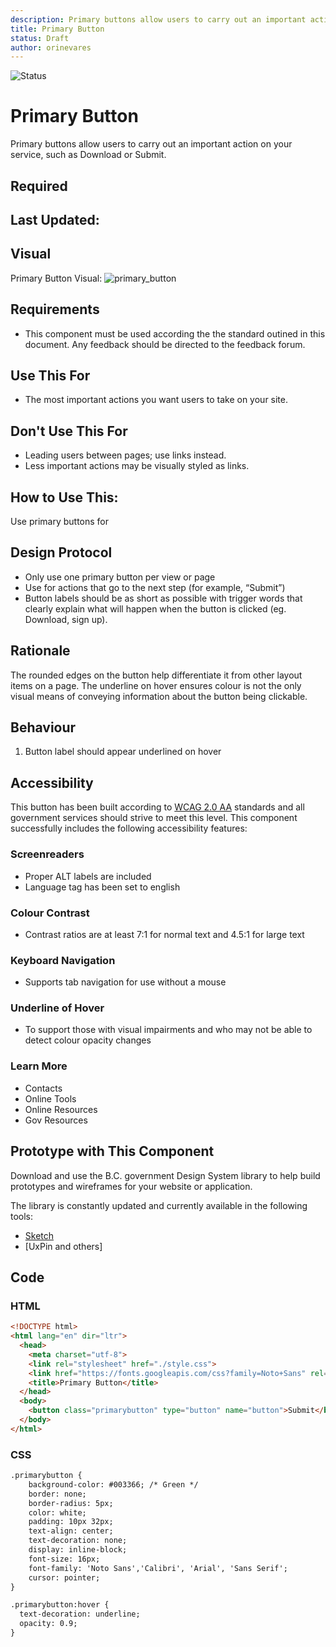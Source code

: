```yaml
---
description: Primary buttons allow users to carry out an important action.
title: Primary Button
status: Draft
author: orinevares
---
```


![Status](https://img.shields.io/badge/Component-Draft-orange.svg)

# Primary Button
Primary buttons allow users to carry out an important action on your service, such as Download or Submit.

## Required

## Last Updated:

## Visual
  Primary Button Visual:
![primary_button](https://github.com/bcgov/design-system/blob/master/components/primary_button/images/primary_button.png?raw=true)

## Requirements
* This component must be used according the the standard outined in this document. Any feedback should be directed to the feedback forum.

## Use This For
* The most important actions you want users to take on your site.

## Don't Use This For
*	Leading users between pages; use links instead.
*	Less important actions may be visually styled as links.

## How to Use This:
Use primary buttons for 

## Design Protocol
*	Only use one primary button per view or page
*	Use for actions that go to the next step (for example, “Submit”)
*	Button labels should be as short as possible with trigger words that clearly explain what will happen when the button is clicked (eg. Download, sign up).

## Rationale
The rounded edges on the button help differentiate it from other layout items on a page. The underline on hover ensures colour is not the only visual means of conveying information about the button being clickable.

## Behaviour
1.	Button label should appear underlined on hover

## Accessibility
This button has been built according to [WCAG 2.0 AA](https://www.w3.org/TR/WCAG20/) standards and all government services should strive to meet this level.  This component successfully includes the following accessibility features:

### Screenreaders
* Proper ALT labels are included
* Language tag has been set to english

### Colour Contrast
* Contrast ratios are at least 7:1 for normal text and 4.5:1 for large text

### Keyboard Navigation
* Supports tab navigation for use without a mouse

### Underline of Hover
* To support those with visual impairments and who may not be able to detect colour opacity changes

### Learn More
* Contacts
* Online Tools
* Online Resources
* Gov Resources

## Prototype with This Component
Download and use the B.C. government Design System library to help build prototypes and wireframes for your website or application.

The library is constantly updated and currently available in the following tools:

*	[Sketch](https://sketch.cloud/s/Q0bkG)
* [UxPin and others]

## Code
### HTML
```HTML
<!DOCTYPE html>
<html lang="en" dir="ltr">
  <head>
    <meta charset="utf-8">
    <link rel="stylesheet" href="./style.css">
    <link href="https://fonts.googleapis.com/css?family=Noto+Sans" rel="stylesheet">
    <title>Primary Button</title>
  </head>
  <body>
    <button class="primarybutton" type="button" name="button">Submit</button>
  </body>
</html>
```

### CSS
```HTML
.primarybutton {
    background-color: #003366; /* Green */
    border: none;
    border-radius: 5px;
    color: white;
    padding: 10px 32px;
    text-align: center;
    text-decoration: none;
    display: inline-block;
    font-size: 16px;
    font-family: 'Noto Sans','Calibri', 'Arial', 'Sans Serif';
    cursor: pointer;
}

.primarybutton:hover {
  text-decoration: underline;
  opacity: 0.9;
}
```
